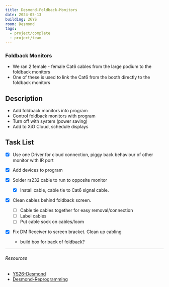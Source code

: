 ```yaml
---
title: Desmond-Foldback-Monitors
date: 2024-05-13
building: 26YS
room: Desmond
tags:
  - project/complete
  - project/team
---
```

### Foldback Monitors

- We ran 2 female - female Cat6 cables from the large podium to the foldback monitors
- One of these is used to link the Cat6 from the booth directly to the foldback monitors

## Description

- Add foldback monitors into program
- Control foldback monitors with program
- Turn off with system (power saving)
- Add to XiO Cloud, schedule displays

## Task List

- [x] Use one Driver for cloud connection, piggy back behaviour of other monitor with IR port
- [x] Add devices to program
- [x] Solder rs232 cable to run to opposite monitor
	- [x] Install cable, cable tie to Cat6 signal cable.


- [x] Clean cables behind foldback screen.

	- [ ] Cable tie cables together for easy removal/connection
	- [ ] Label cables
	- [ ] Put cable sock on cables/loom
- [x] Fix DM Receiver to screen bracket. Clean up cabling
	- build box for back of foldback?

---
###### Resources
- [YS26-Desmond](../../03-Resources/Rooms/YS26-Desmond.md)
- [Desmond-Reprogramming](Desmond-Reprogramming.md)